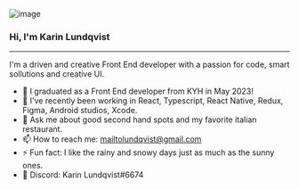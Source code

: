 ![image](https://user-images.githubusercontent.com/91525357/156415318-4977b691-2fd2-4779-85af-7b1e7dd0825e.png)

### Hi, I'm Karin Lundqvist
---
I'm a driven and creative Front End developer with a passion for code, smart sollutions and creative UI.




- 🔭 I graduated as a Front End developer from KYH in May 2023!
- 🌱 I've recently been working in React, Typescript, React Native, Redux, Figma, Android studios, Xcode.
- 💬 Ask me about good second hand spots and my favorite italian restaurant.
- 📫 How to reach me: mailtolundqvist@gmail.com
- ⚡ Fun fact: I like the rainy and snowy days just as much as the sunny ones.
- 👾 Discord: Karin Lundqvist#6674
